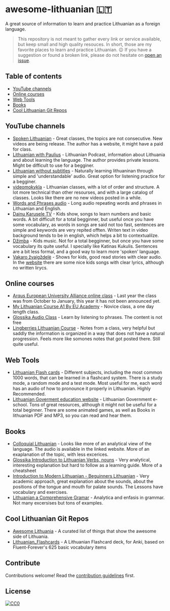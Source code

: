 # awesome-lithuanian 🇱🇹

A great source of information to learn and practice Lithuanian as a foreign language.

> This repository is not meant to gather every link or service available, but keep small and high quality resouces. In short, those are my favorite places to learn and practice Lithuanian. :wink:
> If you have a suggestion or found a broken link, please do not hesitate on [open an issue](https://https://github.com/BartGarciaNathan/awesome-lithuanian/issues).

## Table of contents

* [YouTube channels](#youtube-channels)
* [Online courses](#online-courses)
* [Web Tools](#web-tools)
* [Books](#books)
* [Cool Lithuanian Git Repos](#Cool-Lithuanian-Git-Repos)

## YouTube channels

* [Spoken Lithuanian](https://www.youtube.com/@spokenlithuanian7186/videos) - Great classes, the topics are not consecutive. New videos are being release. The author has a website, it might have a paid for class.
* [Lithuanian with Paulius](https://www.youtube.com/@LithuanianwithPaulius/videos) - Lithuanian Podcast, information about Lithuania and about learning the language. The author provides private lessons. Might be difficult to use for a begginer.
* [Lithuanian without subtitles](https://www.youtube.com/@Learnlithuaniannaturally/videos) - Naturally learning lithuaninan through simple and 'understandable' audio. Great option for listening practice for a begginer.
* [videomokykla](https://www.youtube.com/@videomokykla/videos) - Lithuanian classes, with a lot of order and structure. A lot more technical than other resourses, and with a large catalog of classes. Looks like there are no new videos posted in a while.
* [Words and Phrases audio](https://www.youtube.com/watch?v=bT7btYmIl1s) - Long audio repeating words and phrases in Lithuanian and English.
* [Dainu Karusele TV](https://www.youtube.com/@DainuKaruseleTV) - Kids show, songs to learn numbers and basic words. A bit difficult for a total begginner, but useful once you have some vocabulary, as words in songs are said not too fast, sentences are simple and keywords are very repited offten. Writen text in video background tends to be in english, which helps a bit to contextualilze.
* [Džimba](https://www.youtube.com/channel/UCTAjf-rSIfbPkvHcc9Q8Dgg) - Kids music. Not for a total begginner, but once you have some vocabulary its quite useful. I specially like Katinas Kukulis. Sentences are a bit less formal, and a good way to learn more 'spoken' language.
* [Vakaro žvaigždelė](https://www.youtube.com/@VakaroZvaigzdele/videos) - Shows for kids, good read stories with clear audio. In the [website](www.zvaigzdele.lt) there are some nice kids songs with clear lyrics, although no written lirycs.

## Online courses

* [Arqus European University  Alliance online class](https://arqus-alliance.eu/event/arqus-a1-online-lithuanian-course/) - Last year the class was from October to January, this year it has not been announced yet.
* [My Lithuanian Course A1 By  EU Academy](https://academy.europa.eu/courses/my-lithuanian-course-a1?lang=en) - Novice class, a one day length class.
* [Glossika Audio Class](https://ai.glossika.com/language/learn-lithuanian) - Learn by listening to phrases. The content is not free
* [Lingberries Lithuanian Course](https://www.debeselis.net/courses/lithuanian) - Notes from a class, very helpful but saddly the information is organized in a way that does not have a natural progression. Feels more like somones notes that got posted there. Still quite useful.

## Web Tools

* [Lithuanian Flash cards](https://flashcardo.com/lithuanian-flashcards/) - Different subjects, including the most common 1000 words, that can be learned in a flashcard system. There is a study mode, a random mode and a test mode. Most useful for me, each word has an audio of how to pronounce it properly in Lithuanian. Highly Recommended.
* [Lithuanian Goverment education website](https://ebiblioteka.mkp.emokykla.lt ) - Lithuanian Government e-school. Tons of great resources, although it might not be useful for a total beginner. There are some animated games, as well as Books in lithuanian PDF and MP3, so you can read and hear them.

## Books

* [Colloquial Lithuanian](https://routledgetextbooks.com/textbooks/colloquial/language/lithuanian.php) - Looks like more of an analytical view of the language. The audio is available in the linked website.  More of an exaplanation of the topic, with less excerices.
* [Glossika Introduction to Lithuanian Verbs, nouns](https://ai.glossika.com/free-download/glossika-introduction-to-lithuanian-verbs-nouns-and-indo-european-etymology) - Very analytical, interesting explanation but hard to follow as a learning guide. More of a cheatsheet
* [Introduction to Modern Lithuanian - Beguinners Lithuanian](https://archive.org/details/introduction-to-modern-lithuanian) - Very academic approach, great explanation about the sounds, about the positions of the tongue and mouth for palate sounds. The Lessons have vocabulary and exercises.
* [Lithuanian a Comprehensive Gramar](https://www.routledge.com/Lithuanian-A-Comprehensive-Grammar/Ramoniene-Pribusauskaite-Ramonaite-Vilkiene/p/book/9781138063617) - Analytica and enfasis in grammar. Not many excersises but tons of examples.

## Cool Lithuanian Git Repos

* [Awesome Lithuania](https://github.com/navidonskis/awesome-lithuania) - A curated list of things that show the awesome side of Lithuania.
* [Lithuanian_Flashcards](https://github.com/dainius-sileika/Lithuanian_Flashcards) - A Lithuanian Flashcard deck, for Anki, based on Fluent-Forever's 625 basic vocabulary items

## Contribute

Contributions welcome! Read the [contribution guidelines](contributing.md) first.

## License

[![CC0](https://i.creativecommons.org/p/zero/1.0/88x31.png)](https://creativecommons.org/publicdomain/zero/1.0/)
